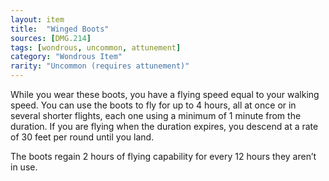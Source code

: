 ```yaml
---
layout: item
title:  "Winged Boots"
sources: [DMG.214]
tags: [wondrous, uncommon, attunement]
category: "Wondrous Item"
rarity: "Uncommon (requires attunement)"
---
```


While you wear these boots, you have a flying speed equal to your walking speed. You can use the boots to fly for up to 4 hours, all at once or in several shorter flights, each one using a minimum of 1 minute from the duration. If you are flying when the duration expires, you descend at a rate of 30 feet per round until you land.

The boots regain 2 hours of flying capability for every 12 hours they aren’t in use.